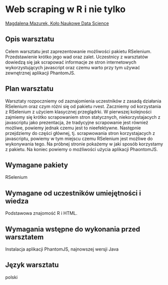 # Web scraping w R i nie tylko

[Magdalena Mazurek, Koło Naukowe Data Science](http://datascience.mini.pw.edu.pl/)

## Opis warsztatu 

Celem warsztatu jest zaprezentowanie możliwości pakietu RSelenium. Przedstawienie krótko jego wad oraz zalet. Uczestnicy z warsztatów dowiedzą się jak scrapować informacje ze stron internetowych wykorzystujących javascript oraz czemu warto przy tym używać zewnętrznej aplikacji PhantomJS.

## Plan warsztatu 

Warsztaty rozpoczniemy od zaznajomienia uczestników z zasadą działania RSelenium oraz czym różni się od pakietu rvest. Zaczniemy od korzystania z RSelenium z użyciem klasycznej przeglądrki. W pierwszej kolejności zajmiemy się krótko scrapowaniem stron statycznych, niekorzystajacych z javascriptu jako prezentacja, że tradycyjne scrapowanie jest również możliwe, powiemy jednak czemu jest to nieefektywne. Następnie przejdziemy do części głównej, tj. scrapwowania stron korzystajacych z javascriptu, powiemy w tym miejscu czemu RSelenium jest możliwe do wykonywania tego. Na próbnej stronie pokażemy w jaki sposób korzystamy z pakietu. Na koniec powiemy o możliwości użycia aplikacji PhaontomJS.

## Wymagane pakiety 



RSelenium

## Wymagane od uczestników umiejętności i wiedza 

Podstawowa znajomość R i HTML.

## Wymagania wstępne do wykonania przed warsztatem 

Instalacja aplikacji PhantomJS, najnowszej wersji Java

## Język warsztatu 

polski